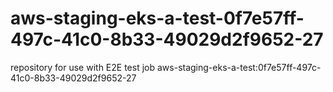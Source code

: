 # aws-staging-eks-a-test-0f7e57ff-497c-41c0-8b33-49029d2f9652-27
repository for use with E2E test job aws-staging-eks-a-test:0f7e57ff-497c-41c0-8b33-49029d2f9652-27
